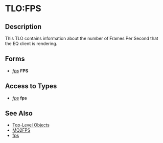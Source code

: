 # TLO:FPS

## Description

This TLO contains information about the number of Frames Per Second that the EQ client is rendering.

## Forms

* [_fps_](../data-types/mq2fps-datatype-fps.md) **FPS**

## Access to Types

* [_fps_](../data-types/mq2fps-datatype-fps.md) **fps**

## See Also

* [Top-Level Objects](./)
* [MQ2FPS](../../plugins/community-plugins/mq2fps.md)
* [fps](../data-types/mq2fps-datatype-fps.md)

